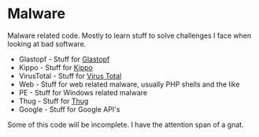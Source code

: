 Malware
=======

Malware related code. Mostly to learn stuff to solve challenges I face
when looking at bad software. 

 * Glastopf - Stuff for [Glastopf](https://github.com/glastopf/glastopf)
 * Kippo - Stuff for [Kippo](https://code.google.com/p/kippo/)
 * VirusTotal - Stuff for [Virus Total](https://www.virustotal.com/en/documentation/public-api/)
 * Web - Stuff for web related malware, usually PHP shells and the like
 * PE - Stuff for Windows related malware
 * Thug - Stuff for [Thug](https://github.com/buffer/thug)
 * Google - Stuff for Google API's

Some of this code will be incomplete. I have the attention span of a gnat.

